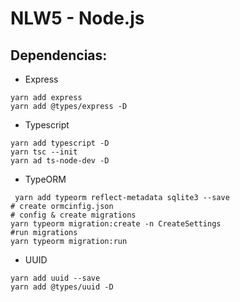 # NLW5 - Node.js


## Dependencias:

* Express
```shell
yarn add express
yarn add @types/express -D
```
* Typescript
```shell
yarn add typescript -D
yarn tsc --init
yarn ad ts-node-dev -D
```

* TypeORM
```shell
 yarn add typeorm reflect-metadata sqlite3 --save
# create ormcinfig.json
# config & create migrations
yarn typeorm migration:create -n CreateSettings
#run migrations
yarn typeorm migration:run
```
* UUID
```shell
yarn add uuid --save
yarn add @types/uuid -D
``` 